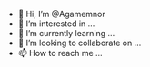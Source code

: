 - 👋 Hi, I’m @Agamemnor
- 👀 I’m interested in ...
- 🌱 I’m currently learning ...
- 💞️ I’m looking to collaborate on ...
- 📫 How to reach me ...

<!---
Agamemnor/Agamemnor is a ✨ special ✨ repository because its `README.md` (this file) appears on your GitHub profile.
You can click the Preview link to take a look at your changes.
--->
